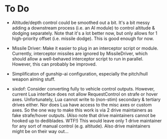 # To Do #

 * Altitude/depth control could be smoothed out a bit. It's a bit messy adding a downstream process (i.e. an AI module) to control altitude & dodging separately. Note that it's a lot better now, but only allows for 1 high-priority offset (i.e. missile dodge). This is good enough for now.

 * Missile Driver: Make it easier to plug in an interceptor script or module. Currently, interceptor missiles are ignored by MissileDriver, which should allow a well-behaved interceptor script to run in parallel. However, this can probably be improved.

 * Simplificaton of gunship-ai configuration, especially the pitch/hull weapon aiming stuff.

 * sixdof: Consider converting fully to vehicle control outputs. However, current Lua interface
   does not allow RequestControl on strafe or hover axes.
   Unfortunately, Lua cannot write to (non-stim) secondary & tertiary drives either.
   Nor does Lua have access to the misc axes or custom axes.
   So the one way to make this work is via 2 drive maintainers as fake strafe/hover outputs.
   (Also note that drive maintainers cannot be hooked up to dediblades. WTF!)
   This would leave only 1 drive maintainer for any sort of manual control (e.g. altitude).
   Also drive maintainers might be on their way out...
